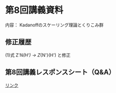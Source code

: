#  第8回講義資料
内容：  Kadanoffのスケーリング理論とくりこみ群 

## 修正履歴 
(1)式  Z'_N(H') -> Z_{N'}(H') と修正


## 第8回講義レスポンスシート（Q&A）
[リンク](https://irradiated-pot-667.notion.site/II-8-Q-A-214c4e3a1a4e808a8efff07e534970c8)
